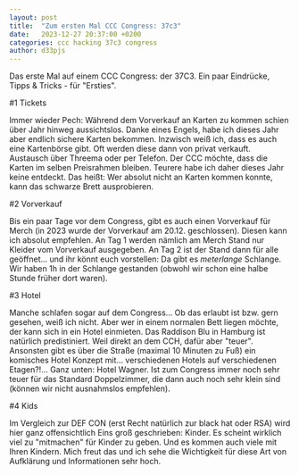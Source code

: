 ```yaml
---
layout: post
title:  "Zum ersten Mal CCC Congress: 37c3"
date:   2023-12-27 20:37:00 +0200
categories: ccc hacking 37c3 congress
author: d33pjs
---
```


Das erste Mal auf einem CCC Congress: der 37C3. Ein paar Eindrücke, Tipps & Tricks - für "Ersties".


#1 Tickets

Immer wieder Pech: Während dem Vorverkauf an Karten zu kommen schien über Jahr hinweg aussichtslos. Danke eines Engels, habe ich dieses Jahr aber endlich sichere Karten bekommen. Inzwisch weiß ich, dass es auch eine Kartenbörse gibt. Oft werden diese dann von privat verkauft. Austausch über Threema oder per Telefon. Der CCC möchte, dass die Karten im selben Preisrahmen bleiben. Teurere habe ich daher dieses Jahr keine entdeckt. Das heißt: Wer absolut nicht an Karten kommen konnte, kann das schwarze Brett ausprobieren.

#2 Vorverkauf

Bis ein paar Tage vor dem Congress, gibt es auch einen Vorverkauf für Merch (in 2023 wurde der Vorverkauf am 20.12. geschlossen). Diesen kann ich absolut empfehlen. An Tag 1 werden nämlich am Merch Stand nur Kleider vom Vorverkauf ausgegeben. An Tag 2 ist der Stand dann für alle geöffnet... und ihr könnt euch vorstellen: Da gibt es *meterlange* Schlange. Wir haben 1h in der Schlange gestanden (obwohl wir schon eine halbe Stunde früher dort waren).

#3 Hotel

Manche schlafen sogar auf dem Congress... Ob das erlaubt ist bzw. gern gesehen, weiß ich nicht. Aber wer in einem normalen Bett liegen möchte, der kann sich in ein Hotel einmieten. Das Raddison Blu in Hamburg ist natürlich predistiniert. Weil direkt an dem CCH, dafür aber "teuer". Ansonsten gibt es über die Straße (maximal 10 Minuten zu Fuß) ein komisches Hotel Konzept mit... verschiedenen Hotels auf verschiedenen Etagen?!... Ganz unten: Hotel Wagner. Ist zum Congress immer noch sehr teuer für das Standard Doppelzimmer, die dann auch noch sehr klein sind (können wir nicht ausnahmslos empfehlen).

#4 Kids

Im Vergleich zur DEF CON (erst Recht natürlich zur black hat oder RSA) wird hier ganz offensichtlich Eins groß geschrieben: Kinder. Es scheint wirklich viel zu "mitmachen" für Kinder zu geben. Und es kommen auch viele mit Ihren Kindern. Mich freut das und ich sehe die Wichtigkeit für diese Art von Aufklärung und Informationen sehr hoch.



